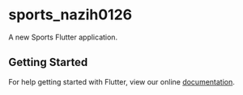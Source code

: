# sports_nazih0126

A new Sports Flutter application.

## Getting Started

For help getting started with Flutter, view our online
[documentation](https://flutter.io/).
